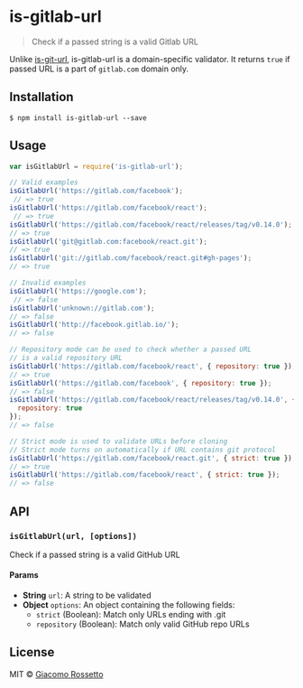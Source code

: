 # is-gitlab-url

>  Check if a passed string is a valid Gitlab URL

Unlike [is-git-url](https://gitlab.com/jonschlinkert/is-git-url), is-gitlab-url is a domain-specific validator. It returns `true` if passed URL is a part of `gitlab.com` domain only.

## Installation
```
$ npm install is-gitlab-url --save
```

## Usage
```js
var isGitlabUrl = require('is-gitlab-url');

// Valid examples
isGitlabUrl('https://gitlab.com/facebook');
 // => true
isGitlabUrl('https://gitlab.com/facebook/react');
 // => true
isGitlabUrl('https://gitlab.com/facebook/react/releases/tag/v0.14.0');
// => true
isGitlabUrl('git@gitlab.com:facebook/react.git');
// => true
isGitlabUrl('git://gitlab.com/facebook/react.git#gh-pages');
// => true

// Invalid examples
isGitlabUrl('https://google.com');
 // => false
isGitlabUrl('unknown://gitlab.com');
// => false
isGitlabUrl('http://facebook.gitlab.io/');
// => false

// Repository mode can be used to check whether a passed URL
// is a valid repository URL
isGitlabUrl('https://gitlab.com/facebook/react', { repository: true });
// => true
isGitlabUrl('https://gitlab.com/facebook', { repository: true });
// => false
isGitlabUrl('https://gitlab.com/facebook/react/releases/tag/v0.14.0', {
  repository: true
});
// => false

// Strict mode is used to validate URLs before cloning
// Strict mode turns on automatically if URL contains git protocol
isGitlabUrl('https://gitlab.com/facebook/react.git', { strict: true });
// => true
isGitlabUrl('https://gitlab.com/facebook/react', { strict: true });
// => false
```

## API
### `isGitlabUrl(url, [options])`
Check if a passed string is a valid GitHub URL

#### Params
- **String** `url`: A string to be validated
- **Object** `options`: An object containing the following fields:
  - `strict` (Boolean): Match only URLs ending with .git
  - `repository` (Boolean): Match only valid GitHub repo URLs

## License
MIT © [Giacomo Rossetto](https://github.com/Jackymancs4)
